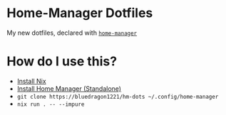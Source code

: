 # Home-Manager Dotfiles
My new dotfiles, declared with [`home-manager`](https://nix-community.github.io/home-manager/)

# How do I use this?
- [Install Nix](https://nixos.org/download)
- [Install Home Manager (Standalone)](https://nix-community.github.io/home-manager/index.html#sec-install-standalone)
- `git clone https://bluedragon1221/hm-dots ~/.config/home-manager`
- `nix run . -- --impure` 
